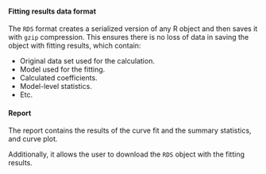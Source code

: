 #### Fitting results data format

The `RDS` format creates a serialized version of any R object and then saves it with `gzip` compression. This ensures there is no loss of data in saving the object with fitting results, which contain:

- Original data set used for the calculation.
- Model used for the fitting.
- Calculated coefficients.
- Model-level statistics.
- Etc.

#### Report

The report contains the results of the curve fit and the summary statistics, and curve plot.

Additionally, it allows the user to download the `RDS` object with the fitting results.
